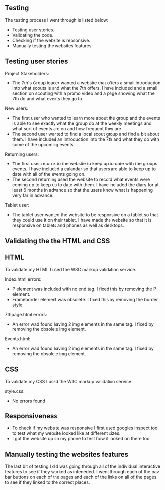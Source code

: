Testing 
-
The testing process I went through is listed below:
- Testing user stories.
- Validating the code.
- Checking if the website is repsonsive.
- Manually testing the websites features.

Testing user stories
-
Project Stakeholders:
- The 7th's Group leader wanted a website that offers a small introduction into what scouts is and what the 7th offers. I have included and a small section on scouting with a promo video and a page showing what the 7th do and what events they go to.

New users:
- The first user who wanted to learn more about the group and the events is able to see exactly what the group do at the weekly meetings and what sort of events are on and how frequent they are.
- The second user wanted to find a local scout group and find a bit about them. I have included an introduction into the 7th and what they do with some of the upcoming events.

Returning users:
- The first user returns to the website to keep up to date with the groups events. I have included a calandar so that users are able to keep up to date with all of the events going on.
- The second returning used the website to record what events were coming up to keep up to date with them. I have included the diary for at least 6 months in advance so that the users know what is happening very far in advance.

Tablet user:
- The tablet user wanted the website to be responsive on a tablet so that they could use it on their tablet. I have made the website so that it is responsive on tablets and phones as well as desktops.

Validating the the HTML and CSS
-
HTML
-
To validate my HTML I used the W3C markup validation service.

Index.html errors:
- P element was included with no end tag. I fixed this by removing the P element.
- Frameborder element was obsolete. I fixed this by removing the border style.

7thpage.html errors:
- An error wad found having 2 img elements in the same tag. I fixed by removing the obsolete img element.

Events.html:
- An error wad found having 2 img elements in the same tag. I fixed by removing the obsolete img element.

CSS
-
To validate my CSS I used the W3C markup validation service.

style.css:
- No errors found

Responsiveness
-
- To check if my website was responsive I first used googles inspect tool to test what my website looked like at different sizes.
- I got the website up on my phone to test how it looked on there too.

Manually testing the websites features
-
The last bit of testing I did was going through all of the individual interactive features to see if they worked as inteneded. I went through each of the nav bar buttons on each of the pages and each of the links on all of the pages to see if they linked to the correct places.



